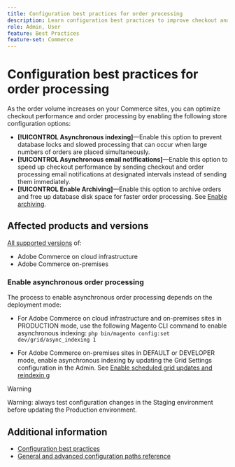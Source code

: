 ```yaml
---
title: Configuration best practices for order processing
description: Learn configuration best practices to improve checkout and order processing performance
role: Admin, User
feature: Best Practices
feature-set: Commerce
---
```


# Configuration best practices for order processing

As the order volume increases on your Commerce sites, you can optimize checkout performance and order processing by enabling the following store configuration options:

- **[!UICONTROL Asynchronous indexing]**—Enable this option to prevent database locks and slowed processing that can occur when large numbers of orders are placed simultaneously. 
- **[!UICONTROL Asynchronous email notifications]**—Enable this option to speed up checkout performance by sending checkout and order processing email notifications at designated intervals instead of sending them immediately.
- **[!UICONTROL Enable Archiving]**—Enable this option to archive orders and free up database disk space for faster order processing. See [Enable archiving](https://docs.magento.com/user-guide/sales/order-archive.html#to-enable-archiving).


## Affected products and versions

[All supported versions](../../../release/versions.md) of:

- Adobe Commerce on cloud infrastructure
- Adobe Commerce on-premises


### Enable asynchronous order processing

The process to enable asynchronous order processing depends on the deployment mode:

- For Adobe Commerce on cloud infrastructure and on-premises sites in PRODUCTION mode, use the following Magento CLI command to enable asynchronous indexing: `php bin/magento config:set dev/grid/async_indexing 1`

- For Adobe Commerce on-premises sites in DEFAULT or DEVELOPER mode, enable asynchronous indexing by updating the Grid Settings configuration in the Admin. See [Enable scheduled grid updates and reindexin g](https://docs.magento.com/user-guide/sales/order-grid-updates-schedule.html#enable-scheduled-grid-updates-and-reindexing)


>[!WARNING]
>
>Warning: always test configuration changes in the Staging environment before updating the Production environment.


## Additional information

- [Configuration best practices](../../../performance/configuration.md)
- [General and advanced configuration paths reference](../../../configuration/reference/config-reference-general.md)

